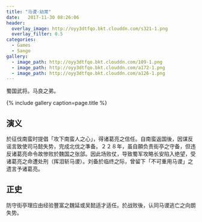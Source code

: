 ```yaml
---
title: "马谡·幼常"
date:   2017-11-30 08:26:06
header:
  overlay_image: http://oyy3dtfqo.bkt.clouddn.com/s321-1.png
  overlay_filter: 0.5
categories:
  - Games
  - Sango
gallery:
  - image_path: http://oyy3dtfqo.bkt.clouddn.com/109-1.png
  - image_path: http://oyy3dtfqo.bkt.clouddn.com/a172-1.png
  - image_path: http://oyy3dtfqo.bkt.clouddn.com/a126-1.png
---
```


蜀国武将。马良之弟。

{% include gallery caption=page.title %}

## 演义

於征伐南蛮时提倡「攻下南蛮人之心」，得诸葛亮之信任。自南蛮返国後，因谋反谣言致使司马懿失势，完成北伐之準备。２２８年，虽自願负责街亭之守备，但违反诸葛亮命令故惨败於魏国之张郃。因此场败仗，导致蜀军攻略长安陷入绝望，受诸葛亮之命遭处刑（挥泪斩马谡）。刘备於临终之际，曾留下「不可重用马谡」之遗言予诸葛亮。

## 正史

防守街亭理应由经验豐富之魏延或吴懿适才适任。於战败後，认同马谡逃亡之向朗失势。